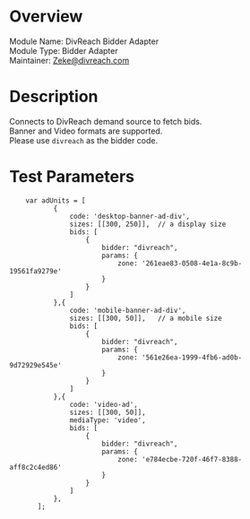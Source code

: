 # Overview

Module Name: DivReach Bidder Adapter  
Module Type: Bidder Adapter  
Maintainer: Zeke@divreach.com  

# Description

Connects to DivReach demand source to fetch bids.  
Banner and Video formats are supported.  
Please use ```divreach``` as the bidder code.  

# Test Parameters
```
    var adUnits = [
           {
               code: 'desktop-banner-ad-div',
               sizes: [[300, 250]],  // a display size
               bids: [
                   {
                       bidder: "divreach",
                       params: {
                           zone: '261eae83-0508-4e1a-8c9b-19561fa9279e'
                       }
                   }
               ]
           },{
               code: 'mobile-banner-ad-div',
               sizes: [[300, 50]],   // a mobile size
               bids: [
                   {
                       bidder: "divreach",
                       params: {
                           zone: '561e26ea-1999-4fb6-ad0b-9d72929e545e'
                       }
                   }
               ]
           },{
               code: 'video-ad',
               sizes: [[300, 50]],
               mediaType: 'video',
               bids: [
                   {
                       bidder: "divreach",
                       params: {
                           zone: 'e784ecbe-720f-46f7-8388-aff8c2c4ed86'
                       }
                   }
               ]
           },
       ];
```
